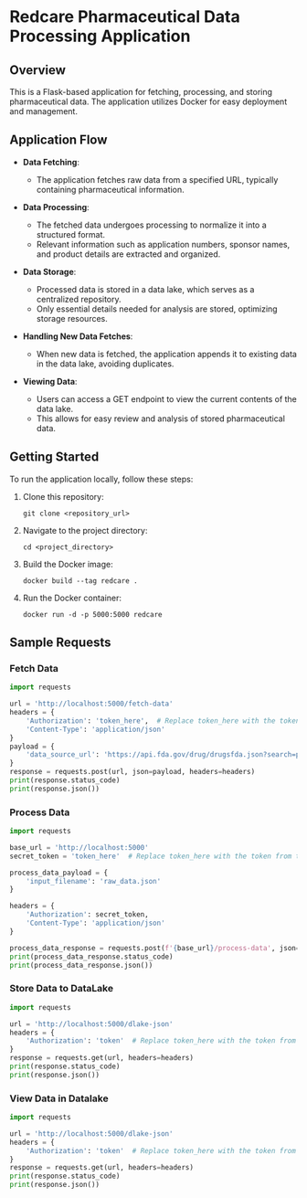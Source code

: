 # Redcare Pharmaceutical Data Processing Application

## Overview
This is a Flask-based application for fetching, processing, and storing pharmaceutical data. The application utilizes Docker for easy deployment and management.

## Application Flow

- **Data Fetching**:
  - The application fetches raw data from a specified URL, typically containing pharmaceutical information.

- **Data Processing**:
  - The fetched data undergoes processing to normalize it into a structured format.
  - Relevant information such as application numbers, sponsor names, and product details are extracted and organized.

- **Data Storage**:
  - Processed data is stored in a data lake, which serves as a centralized repository.
  - Only essential details needed for analysis are stored, optimizing storage resources.

- **Handling New Data Fetches**:
  - When new data is fetched, the application appends it to existing data in the data lake, avoiding duplicates.

- **Viewing Data**:
  - Users can access a GET endpoint to view the current contents of the data lake.
  - This allows for easy review and analysis of stored pharmaceutical data.

## Getting Started
To run the application locally, follow these steps:

1. Clone this repository:
    ```
    git clone <repository_url>
    ```

2. Navigate to the project directory:
    ```
    cd <project_directory>
    ```

3. Build the Docker image:
    ```
    docker build --tag redcare .
    ```

4. Run the Docker container:
    ```
    docker run -d -p 5000:5000 redcare
    ```

## Sample Requests

### Fetch Data
```python
import requests

url = 'http://localhost:5000/fetch-data'
headers = {
    'Authorization': 'token_here',  # Replace token_here with the token from the Dockerfile
    'Content-Type': 'application/json' 
}
payload = {
    'data_source_url': 'https://api.fda.gov/drug/drugsfda.json?search=products.dosage_form:"LOTION"&limit=1'
}
response = requests.post(url, json=payload, headers=headers)
print(response.status_code)
print(response.json())
```

### Process Data
```python
import requests

base_url = 'http://localhost:5000'
secret_token = 'token_here'  # Replace token_here with the token from the Dockerfile

process_data_payload = {
    'input_filename': 'raw_data.json'  
}

headers = {
    'Authorization': secret_token,
    'Content-Type': 'application/json'
}

process_data_response = requests.post(f'{base_url}/process-data', json=process_data_payload, headers=headers)
print(process_data_response.status_code)
print(process_data_response.json())
```

### Store Data to DataLake
```python
import requests

url = 'http://localhost:5000/dlake-json'
headers = {
    'Authorization': 'token'  # Replace token_here with the token from the Dockerfile
}
response = requests.get(url, headers=headers)
print(response.status_code)
print(response.json())
```

### View Data in Datalake
```python
import requests

url = 'http://localhost:5000/dlake-json'
headers = {
    'Authorization': 'token'  # Replace token_here with the token from the Dockerfile
}
response = requests.get(url, headers=headers)
print(response.status_code)
print(response.json())
```

